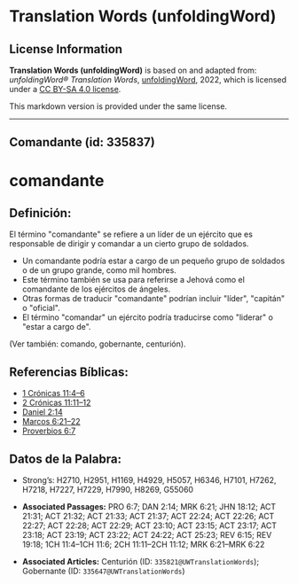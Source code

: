 # Translation Words (unfoldingWord)

## License Information

**Translation Words (unfoldingWord)** is based on and adapted from: _unfoldingWord® Translation Words_, [unfoldingWord](https://unfoldingword.org/utw), 2022, which is licensed under a [CC BY-SA 4.0 license](https://creativecommons.org/licenses/by-sa/4.0/legalcode.en).

This markdown version is provided under the same license.



--------------------------------

## Comandante (id: 335837)

comandante
==========

Definición:
-----------

El término "comandante" se refiere a un líder de un ejército que es responsable de dirigir y comandar a un cierto grupo de soldados.

* Un comandante podría estar a cargo de un pequeño grupo de soldados o de un grupo grande, como mil hombres.
* Este término también se usa para referirse a Jehová como el comandante de los ejércitos de ángeles.
* Otras formas de traducir "comandante" podrían incluir "líder", "capitán" o "oficial".
* El término "comandar" un ejército podría traducirse como "liderar" o "estar a cargo de".

(Ver también: comando, gobernante, centurión).

Referencias Bíblicas:
---------------------

* [1 Crónicas 11:4–6](https://ref.ly/1Chr11:4-1Chr11:6)
* [2 Crónicas 11:11–12](https://ref.ly/2Chr11:11-2Chr11:12)
* [Daniel 2:14](https://ref.ly/Dan2:14)
* [Marcos 6:21–22](https://ref.ly/Mark6:21-Mark6:22)
* [Proverbios 6:7](https://ref.ly/Prov6:7)

Datos de la Palabra:
--------------------

* Strong’s: H2710, H2951, H1169, H4929, H5057, H6346, H7101, H7262, H7218, H7227, H7229, H7990, H8269, G55060

* **Associated Passages:** PRO 6:7; DAN 2:14; MRK 6:21; JHN 18:12; ACT 21:31; ACT 21:32; ACT 21:33; ACT 21:37; ACT 22:24; ACT 22:26; ACT 22:27; ACT 22:28; ACT 22:29; ACT 23:10; ACT 23:15; ACT 23:17; ACT 23:18; ACT 23:19; ACT 23:22; ACT 24:22; ACT 25:23; REV 6:15; REV 19:18; 1CH 11:4–1CH 11:6; 2CH 11:11–2CH 11:12; MRK 6:21–MRK 6:22
* **Associated Articles:** Centurión (ID: `335821@UWTranslationWords`); Gobernante (ID: `335647@UWTranslationWords`)

